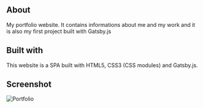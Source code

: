 ## About

My portfolio website. It contains informations about me and my work and it is also my first project built with Gatsby.js

## Built with

This website is a SPA built with HTML5, CSS3 (CSS modules) and Gatsby.js.

## Screenshot

![Portfolio](https://user-images.githubusercontent.com/69088922/134986320-e383fa0d-461f-42fe-a825-24237adff337.png)
